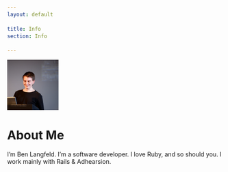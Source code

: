 ```yaml
---
layout: default

title: Info
section: Info

---
```


<img class='inset right' src='/images/ben_langfeld.jpg' title='Ben Langfeld' alt='Photo of Ben Langfeld speaking at EuRuKo 2011' width='120px' />

About Me
========

I’m Ben Langfeld. I’m a software developer. I love Ruby, and so should you. I work mainly with Rails & Adhearsion.
